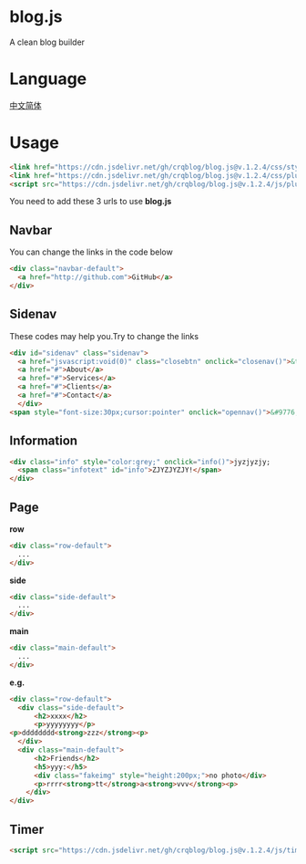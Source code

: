 # blog.js
A clean blog builder
# Language
[中文简体](https://github.com/crqblog/blog.js/tree/main/README.zh.md)

# Usage
```html
<link href="https://cdn.jsdelivr.net/gh/crqblog/blog.js@v.1.2.4/css/style.css" rel="stylesheet">
<link href="https://cdn.jsdelivr.net/gh/crqblog/blog.js@v.1.2.4/css/plugins.css" rel="stylesheet">
<script src="https://cdn.jsdelivr.net/gh/crqblog/blog.js@v.1.2.4/js/plugins.js"></script>
```

You need to add these 3 urls to use **blog.js**

## Navbar
You can change the links in the code below
```html
<div class="navbar-default">
  <a href="http://github.com">GitHub</a>
</div>
```
## Sidenav
These codes may help you.Try to change the links
```html
<div id="sidenav" class="sidenav">
  <a href="jsvascript:void(0)" class="closebtn" onclick="closenav()">&times;</a>
  <a href="#">About</a>
  <a href="#">Services</a>
  <a href="#">Clients</a>
  <a href="#">Contact</a>
  </div>
<span style="font-size:30px;cursor:pointer" onclick="opennav()">&#9776;</span>
```
## Information
```html
<div class="info" style="color:grey;" onclick="info()">jyzjyzjy;
  <span class="infotext" id="info">ZJYZJYZJY!</span>
</div>
```
## Page
**row**
```html
<div class="row-default">
  ...
</div>
```

**side**
```html
<div class="side-default">
  ...
</div>
```

**main**
```html
<div class="main-default">
  ...
</div>
```

**e.g.**
```html
<div class="row-default">
  <div class="side-default">
      <h2>xxxx</h2>
      <p>yyyyyyyy</p>
<p>dddddddd<strong>zzz</strong><p>
  </div>
  <div class="main-default">
      <h2>Friends</h2>
      <h5>yyy:</h5>
      <div class="fakeimg" style="height:200px;">no photo</div>
      <p>rrrr<strong>tt</strong>a<strong>vvv</strong><p>
    </div>
</div>
```

## Timer
```html
<script src="https://cdn.jsdelivr.net/gh/crqblog/blog.js@v.1.2.4/js/timer.js"></script>
```
